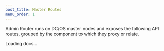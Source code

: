 ```yaml
---
post_title: Master Routes
menu_order: 1
---
```


Admin Router runs on DC/OS master nodes and exposes the following API routes, grouped by the component to which they proxy or relate.

<style>
#html-include code {
	padding: 0;
	padding-top: 0.2em;
	padding-bottom: 0.2em;
	margin: 0;
	font-size: 85%;
	font-family: "SFMono-Regular", Consolas, "Liberation Mono", Menlo, Courier, monospace;
	background-color: inherit;
	color: inherit;
	border: 0;
}

#html-include .route-table {
	list-style-type: none;
	margin: 0;
	padding: 0;
}
#html-include .route {
	display: inline-block;
	width: calc(100% - 2px); /* subtract 2x border-width */
	margin: 0;
	/*padding: 0.5rem 1rem;*/
	line-height: 125%;
	border: 1px solid #000;
	border-radius: 3px;
	font-weight: 600;
	font-size: 1rem;
}
#html-include .route-type {
	display: inline-block;
	padding: 0.5rem;
	width: 5rem;
	text-align: center;
	text-transform: uppercase;
	text-decoration: none;
	font-weight: 300;
	font-size: 85%;
	color: #fff;
	border-radius: 3px;
}

#html-include .route-type-backend {
	background-color: rgba(16, 165, 74, 0.1);
	border-radius: 3px;
}
#html-include .route-type-redirect {
	background-color: rgba(197, 134, 43, 0.1);
	border-radius: 3px;
}
#html-include .route-type-file {
	background-color: rgba(15, 106, 180, 0.1);
	border-radius: 3px;
}
#html-include .route-type-unknown {
	background-color: rgba(66, 66, 66, 0.1);
	border-radius: 3px;
}

#html-include .route-type-backend .route {
	border-color: rgba(16, 165, 74, 0.3);
}
#html-include .route-type-redirect .route {
	border-color: rgba(197, 134, 43, 0.3);
}
#html-include .route-type-file .route {
	border-color: rgba(15, 106, 180, 0.3);
}
#html-include .route-type-unknown .route {
	border-color: rgba(66, 66, 66, 0.3);
}

#html-include .route-type-backend .route-type {
	background-color: rgba(16, 165, 74, 1.0);
}
#html-include .route-type-redirect .route-type {
	background-color: rgba(197, 134, 43, 1.0);
}
#html-include .route-type-file .route-type {
	background-color: rgba(15, 106, 180, 1.0);
}
#html-include .route-type-unknown .route-type {
	background-color: rgba(66, 66, 66, 1.0);
}

#html-include .route-type-backend .route-desc {
	color: rgba(16, 165, 74, 1.0);
}
#html-include .route-type-redirect .route-desc {
	color: rgba(197, 134, 43, 1.0);
}
#html-include .route-type-file .route-desc {
	color: rgba(15, 106, 180, 1.0);
}
#html-include .route-type-unknown .route-desc {
	color: rgba(66, 66, 66, 1.0);
}

#html-include .route-path {
	display: inline-block;
	padding: 0.5rem;
	vertical-align: middle;
}
#html-include .route-desc {
	right: 0;
	display: block;
	float: right;
	padding: 0.5rem 1rem;
	font-weight: 400;
	vertical-align: middle;
}
#html-include .route-meta {
	padding: 0.5rem;
	border: 1px solid #c3e8d1;
	border-top: 0;
	border-radius: 3px;
}
#html-include .route-meta table {
	width: 100%;
	border: 1px solid rgba(0,0,0,0.1);
	border-collapse: collapse;
	border-spacing: 0;
}
#html-include .route-meta table tr:nth-child(even) {
	background-color: rgba(0,0,0,0.05);
}
#html-include .route-meta table tr td {
	padding: 1rem;
	line-height: 125%;
}
#html-include .route-meta table tr td:first-child {
	width: 4rem;
}
</style>

<div id="html-include" class="html-include" data-api="/docs/1.9/api/nginx.master.html">
	<div class="info" id="api_info">
		<div class="info_title">Loading docs...</div>
	<div class="info_description markdown"></div>
</div>

<script>
(function() {
	var parent = document.getElementById("html-include");
	var file = parent.getAttribute("data-api");
	if (file) {
		var xhttp = new XMLHttpRequest();
		xhttp.onreadystatechange = function() {
			if (this.readyState == 4 && this.status == 200) {
				parent.innerHTML = this.responseText;
				parent.removeAttribute("data-api");
			}
		};
		xhttp.open("GET", file, true);
		xhttp.send();
	}
}());
<script>
